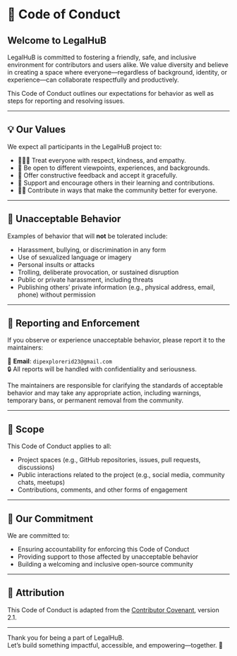 # 📜 Code of Conduct

## Welcome to LegalHuB

LegalHuB is committed to fostering a friendly, safe, and inclusive environment for contributors and users alike. We value diversity and believe in creating a space where everyone—regardless of background, identity, or experience—can collaborate respectfully and productively.

This Code of Conduct outlines our expectations for behavior as well as steps for reporting and resolving issues.

---

## 💡 Our Values

We expect all participants in the LegalHuB project to:

- 🫱🏼‍🫲 Treat everyone with respect, kindness, and empathy.
- 🌱 Be open to different viewpoints, experiences, and backgrounds.
- 🧠 Offer constructive feedback and accept it gracefully.
- 🙌 Support and encourage others in their learning and contributions.
- 🧑‍💻 Contribute in ways that make the community better for everyone.

---

## 🚫 Unacceptable Behavior

Examples of behavior that will **not** be tolerated include:

- Harassment, bullying, or discrimination in any form
- Use of sexualized language or imagery
- Personal insults or attacks
- Trolling, deliberate provocation, or sustained disruption
- Public or private harassment, including threats
- Publishing others’ private information (e.g., physical address, email, phone) without permission

---

## 🙋 Reporting and Enforcement

If you observe or experience unacceptable behavior, please report it to the maintainers:

📧 **Email**: `dipexplorerid23@gmail.com`  
🔒 All reports will be handled with confidentiality and seriousness.

The maintainers are responsible for clarifying the standards of acceptable behavior and may take any appropriate action, including warnings, temporary bans, or permanent removal from the community.

---

## 👥 Scope

This Code of Conduct applies to all:

- Project spaces (e.g., GitHub repositories, issues, pull requests, discussions)
- Public interactions related to the project (e.g., social media, community chats, meetups)
- Contributions, comments, and other forms of engagement

---

## 🧭 Our Commitment

We are committed to:

- Ensuring accountability for enforcing this Code of Conduct
- Providing support to those affected by unacceptable behavior
- Building a welcoming and inclusive open-source community

---

## 📝 Attribution

This Code of Conduct is adapted from the [Contributor Covenant](https://www.contributor-covenant.org/version/2/1/code_of_conduct.html), version 2.1.

---

Thank you for being a part of LegalHuB.  
Let’s build something impactful, accessible, and empowering—together. 🤝
